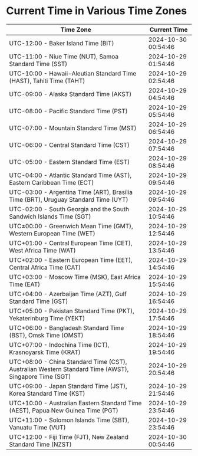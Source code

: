 # Current Time in Various Time Zones

| Time Zone | Current Time |
|-----------|--------------|
| UTC-12:00 - Baker Island Time (BIT) | 2024-10-30 00:54:46 |
| UTC-11:00 - Niue Time (NUT), Samoa Standard Time (SST) | 2024-10-29 01:54:46 |
| UTC-10:00 - Hawaii-Aleutian Standard Time (HAST), Tahiti Time (TAHT) | 2024-10-29 02:54:46 |
| UTC-09:00 - Alaska Standard Time (AKST) | 2024-10-29 04:54:46 |
| UTC-08:00 - Pacific Standard Time (PST) | 2024-10-29 05:54:46 |
| UTC-07:00 - Mountain Standard Time (MST) | 2024-10-29 06:54:46 |
| UTC-06:00 - Central Standard Time (CST) | 2024-10-29 07:54:46 |
| UTC-05:00 - Eastern Standard Time (EST) | 2024-10-29 08:54:46 |
| UTC-04:00 - Atlantic Standard Time (AST), Eastern Caribbean Time (ECT) | 2024-10-29 09:54:46 |
| UTC-03:00 - Argentina Time (ART), Brasília Time (BRT), Uruguay Standard Time (UYT) | 2024-10-29 09:54:46 |
| UTC-02:00 - South Georgia and the South Sandwich Islands Time (SGT) | 2024-10-29 10:54:46 |
| UTC±00:00 - Greenwich Mean Time (GMT), Western European Time (WET) | 2024-10-29 12:54:46 |
| UTC+01:00 - Central European Time (CET), West Africa Time (WAT) | 2024-10-29 13:54:46 |
| UTC+02:00 - Eastern European Time (EET), Central Africa Time (CAT) | 2024-10-29 14:54:46 |
| UTC+03:00 - Moscow Time (MSK), East Africa Time (EAT) | 2024-10-29 15:54:46 |
| UTC+04:00 - Azerbaijan Time (AZT), Gulf Standard Time (GST) | 2024-10-29 16:54:46 |
| UTC+05:00 - Pakistan Standard Time (PKT), Yekaterinburg Time (YEKT) | 2024-10-29 17:54:46 |
| UTC+06:00 - Bangladesh Standard Time (BST), Omsk Time (OMST) | 2024-10-29 18:54:46 |
| UTC+07:00 - Indochina Time (ICT), Krasnoyarsk Time (KRAT) | 2024-10-29 19:54:46 |
| UTC+08:00 - China Standard Time (CST), Australian Western Standard Time (AWST), Singapore Time (SGT) | 2024-10-29 20:54:46 |
| UTC+09:00 - Japan Standard Time (JST), Korea Standard Time (KST) | 2024-10-29 21:54:46 |
| UTC+10:00 - Australian Eastern Standard Time (AEST), Papua New Guinea Time (PGT) | 2024-10-29 23:54:46 |
| UTC+11:00 - Solomon Islands Time (SBT), Vanuatu Time (VUT) | 2024-10-29 23:54:46 |
| UTC+12:00 - Fiji Time (FJT), New Zealand Standard Time (NZST) | 2024-10-30 00:54:46 |
